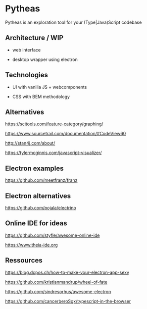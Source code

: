# Pytheas

Pytheas is an exploration tool for your (Type|Java)Script codebase

## Architecture / WIP

-   web interface

-   desktop wrapper using electron

## Technologies

-   UI with vanilla JS + webcomponents

-   CSS with BEM methodology

## Alternatives

https://scitools.com/feature-category/graphing/

https://www.sourcetrail.com/documentation/#CodeView60

http://stan4j.com/about/

https://tylermcginnis.com/javascript-visualizer/

## Electron examples

https://github.com/meetfranz/franz

## Electron alternatives

https://github.com/pojala/electrino

## Online IDE for ideas

https://github.com/styfle/awesome-online-ide

https://www.theia-ide.org

## Ressources

https://blog.dcpos.ch/how-to-make-your-electron-app-sexy

https://github.com/kristianmandrup/wheel-of-fate

https://github.com/sindresorhus/awesome-electron

https://github.com/cancerberoSgx/typescript-in-the-browser
